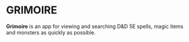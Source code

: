 # GRIMOIRE
**Grimoire** is an app for viewing and searching D&amp;D 5E spells, magic items and monsters as quickly as possible.
